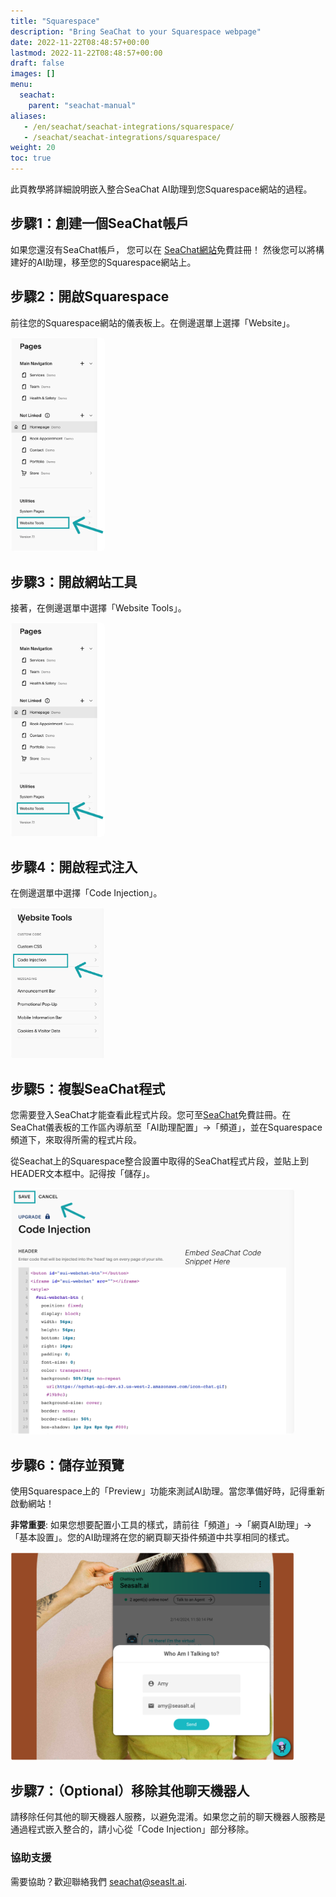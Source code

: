 ```yaml
---
title: "Squarespace"
description: "Bring SeaChat to your Squarespace webpage"
date: 2022-11-22T08:48:57+00:00
lastmod: 2022-11-22T08:48:57+00:00
draft: false
images: []
menu:
  seachat:
    parent: "seachat-manual"
aliases:
   - /en/seachat/seachat-integrations/squarespace/
   - /seachat/seachat-integrations/squarespace/
weight: 20
toc: true
---
```


此頁教學將詳細說明嵌入整合SeaChat AI助理到您Squarespace網站的過程。

## 步驟1：創建一個SeaChat帳戶
如果您還沒有SeaChat帳戶， 您可以在 [SeaChat網站](https://chat.seasalt.ai/)免費註冊！ 然後您可以將構建好的AI助理，移至您的Squarespace網站上。


## 步驟2：開啟Squarespace
前往您的Squarespace網站的儀表板上。在側邊選單上選擇「Website」。

<img width="30%" style="border-radius: 0.4rem" src="/images/seachat-integrations/squarespace/20240228-squarespace_integration_step2.png" alt="Go to your Squarespace dashboard and click on Website from the menu.">


## 步驟3：開啟網站工具
接著，在側邊選單中選擇「Website Tools」。


<img width="30%" style="border-radius: 0.4rem" src="/images/seachat-integrations/squarespace/20240228-squarespace_integration_step2.png" alt="Click on Website Tools on Squarespace">


## 步驟4：開啟程式注入
在側邊選單中選擇「Code Injection」。


<img width="30%" style="border-radius: 0.4rem" src="/images/seachat-integrations/squarespace/20240228-squarespace-integration-step3.png" alt="Select Code Injection in the sidebar menu.">


## 步驟5：複製SeaChat程式
您需要登入SeaChat才能查看此程式片段。您可至[SeaChat](https://chat.seasalt.ai/)免費註冊。在SeaChat儀表板的工作區內導航至「AI助理配置」->「頻道」，並在Squarespace頻道下，來取得所需的程式片段。

從Seachat上的Squarespace整合設置中取得的SeaChat程式片段，並貼上到HEADER文本框中。記得按「儲存」。

<img width="90%" style="border-radius: 0.4rem" src="/images/seachat-integrations/squarespace/20240228-squarespace-integration-step4.png" alt="Paste the SeaChat code snippet in the HEADER text box. Remember to click SAVE.">

## 步驟6：儲存並預覽

使用Squarespace上的「Preview」功能來測試AI助理。當您準備好時，記得重新啟動網站！

**非常重要**: 如果您想要配置小工具的樣式，請前往「頻道」->「網頁AI助理」->「基本設置」。您的AI助理將在您的網頁聊天掛件頻道中共享相同的樣式。

<img width="90%" style="border-radius: 0.4rem" src="/images/seachat-integrations/squarespace/20240228-squarespace-integration-step5.png" alt="Preview SeaChat agent on website">


## 步驟7：（Optional）移除其他聊天機器人

請移除任何其他的聊天機器人服務，以避免混淆。如果您之前的聊天機器人服務是通過程式嵌入整合的，請小心從「Code Injection」部分移除。

### 協助支援
需要協助？歡迎聯絡我們 [seachat@seaslt.ai](mailto:seachat@seaslt.ai).

 